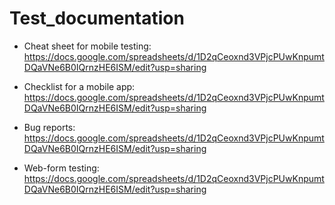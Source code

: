 # Test_documentation

- Cheat sheet for mobile testing: 
https://docs.google.com/spreadsheets/d/1D2qCeoxnd3VPjcPUwKnpumtDQaVNe6B0IQrnzHE6ISM/edit?usp=sharing

- Checklist for a mobile app:
https://docs.google.com/spreadsheets/d/1D2qCeoxnd3VPjcPUwKnpumtDQaVNe6B0IQrnzHE6ISM/edit?usp=sharing

- Bug reports:
https://docs.google.com/spreadsheets/d/1D2qCeoxnd3VPjcPUwKnpumtDQaVNe6B0IQrnzHE6ISM/edit?usp=sharing

- Web-form testing:
https://docs.google.com/spreadsheets/d/1D2qCeoxnd3VPjcPUwKnpumtDQaVNe6B0IQrnzHE6ISM/edit?usp=sharing
